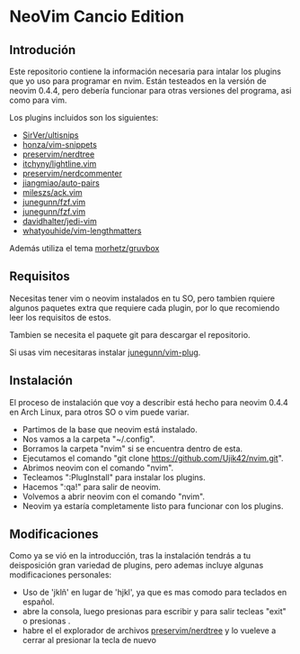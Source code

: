 # NeoVim Cancio Edition

## Introdución

Este repositorio contiene la información necesaria para intalar los plugins que
yo uso para programar en nvim. Están testeados en la versión de neovim 0.4.4,
pero debería funcionar para otras versiones del programa, asi como para vim.

Los plugins incluidos son los siguientes:
- [SirVer/ultisnips](https://github.com/SirVer/ultisnips)
- [honza/vim-snippets](https://github.com/honza/vim-snippets)
- [preservim/nerdtree](https://github.com/preservim/nerdtree)
- [itchyny/lightline.vim](https://github.com/itchyny/lightline.vim)
- [preservim/nerdcommenter](https://github.com/preservim/nerdcommenter)
- [jiangmiao/auto-pairs](https://github.com/jiangmiao/auto-pairs)
- [mileszs/ack.vim](https://github.com/mileszs/ack.vim)
- [junegunn/fzf.vim](https://github.com/mileszs/ack.vim)
- [junegunn/fzf.vim](https://github.com/junegunn/fzf.vim)
- [davidhalter/jedi-vim](https://github.com/davidhalter/jedi-vim)
- [whatyouhide/vim-lengthmatters](https://github.com/whatyouhide/vim-lengthmatters)

Además utiliza el tema [morhetz/gruvbox](https://github.com/morhetz/gruvbox)

## Requisitos

Necesitas tener vim o neovim instalados en tu SO, pero tambien rquiere algunos
paquetes extra que requiere cada plugin, por lo que recomiendo leer los
requisitos de estos.

Tambien se necesita el paquete git para descargar el repositorio.

Si usas vim necesitaras instalar [junegunn/vim-plug](https://github.com/junegunn/vim-plug).

## Instalación

El proceso de instalación que voy a describir está hecho para neovim 0.4.4 en
Arch Linux, para otros SO o vim puede variar.

- Partimos de la base que neovim está instalado.
- Nos vamos a la carpeta "~/.config".
- Borramos la carpeta "nvim" si se encuentra dentro de esta.
- Ejecutamos el comando "git clone https://github.com/Ujik42/nvim.git".
- Abrimos neovim con el comando "nvim".
- Tecleamos ":PlugInstall" para instalar los plugins.
- Hacemos ":qa!" para salir de neovim.
- Volvemos a abrir neovim con el comando "nvim".
- Neovim ya estaría completamente listo para funcionar con los plugins.

## Modificaciones

Como ya se vió en la introducción, tras la instalación tendrás a tu deisposición
gran variedad de plugins, pero ademas incluye algunas modificaciones personales:

- Uso de 'jklñ' en lugar de 'hjkl', ya que es mas comodo para teclados en
  español.
- <F2> abre la consola, luego presionas <a> para escribir y para salir tecleas
"exit" o presionas <C-d>.
- <F6> habre el el explorador de archivos [preservim/nerdtree](https://github.com/preservim/nerdtree)
y lo vueleve a cerrar al presionar la tecla de nuevo
